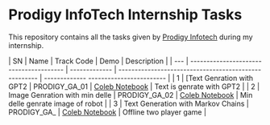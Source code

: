 # Prodigy InfoTech Internship Tasks

This repository contains all the tasks given by [Prodigy Infotech](https://prodigyinfotech.dev/) during my internship.

| SN  | Name                                    | Track Code    | Demo                                                  | Description                            |
| --- | --------------------------------------- | ------------- | ----------------------------------------------------- | ------------- ------------------------ |
| 1   | [Text Genration with GPT2               | PRODIGY_GA_01 | [Coleb Notebook]([https://prodigy-wd-1.netlify.app/](https://colab.research.google.com/drive/1s1wBrdGTFWASsmLLioRSoyioo_GCTEov?usp=sharing))                                | Text is genrate  with GPT2             |
| 2   | Image Genration with min delle          | PRODIGY_GA_02 | [Coleb Notebook]([https://hourglass.tilak-thapa.com.np/](https://colab.research.google.com/drive/1QlCZTfvTw-9pCv4n5HUPTyuvL05xY3lP?usp=sharing))                                                                                    | Min delle genrate image of robot       |
| 3   | Text Generation with Markov Chains      | PRODIGY_GA_   | [Coleb Notebook]([https://prodigy-internship-task-3.vercel.app/](https://colab.research.google.com/drive/1CMiAMPMiZLOfwIikoTgVvqOvcXpMp_M2?usp=sharing))                                | Offline two player game                |

